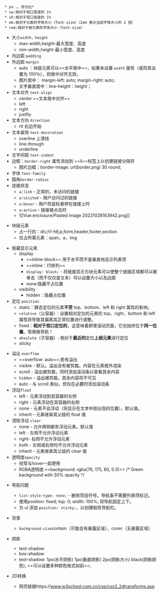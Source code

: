 	* px ，，百分比*
	* vw:相对于视口宽度的 1%
	* vh:相对于视口高度的 1%
	* em:相对于元素的字体大小（font-size）（2em 表示当前字体大小的 2 倍）
	* rem:相对于根元素的字体大小（font-size）
* 大小`width，height`
	* max-width,height-最大宽度、高度
	* min-width,height-最小宽度、高度
* 内边距 `padding`
* 外边距 `margin`
	* auto ：块级元素可以==水平居中==，如果未设置 `width` 属性（或将其设置为 100％），则居中对齐无效。
	* 图片居中：  margin-left: auto;  margin-right: auto;
	* 文字垂直居中：line-height：height；
* 文本对齐 `text-align`
	* center ==文本居中对齐==
	* left
	* right
	* justfiy
* 文本方向 `direction`
	* rtl 右边开始
* 文本装饰  `text-decoration`
	* overline 上滑线
	* line-through
	* underline
* 文字间距 `text-indent`
* 边框：`border-right` 属性添加到 ==li==标签上以创建链接分隔符
	*  图片边框：border-image: url(border.png) 30 round;
* 字体 `font-family`
* 圆角`border-radius`
* 连接状态
	*   `a:link` - 正常的，未访问的链接
	-   `a:visited` - 用户访问过的链接
	-   `a:hover` - 用户将鼠标悬停在链接上时
	-   `a:active` - 链接被点击时
	- ![[Vue.enclosure/Pasted image 20221028163942.png]]
- 块级元素
	- 占一行的：div,h1-h6,p,form,header,footer,section
	- 仅占所需元素：span，a，img
* 隐藏显示元素 
	* display
		* ==inline-block== 用于水平而不是垂直地显示列表项
		* ==inline：行排列==
		* `display: block;` - 将链接显示为块元素可以使整个链接区域都可以被单击（而不仅仅是文本）可以设置大小以及边距
		* none:隐藏不占位置
	* visibility
		*  hidden：隐藏占位置
* 定位 `position`
	*  static：静态定位的元素**不受** top、bottom、left 和 right 属性的影响。
	-   `relative`（父容器）：设置相对定位的元素的 top、right、bottom 和 left 属性将导致其偏离其正常位置进行调整。
	-   fixed：**相对于视口定位的**，这意味着即使滚动页面，它也始终位于**同一位置**。常用做导航！
	-   `absolute`（子容器）: 相对于**最近的**定位**上层元素**进行定位
	-   sticky
- 溢出 `overflow`
	*   ==overflow: auto==;若有溢出
	-   visible - 默认。溢出没有被剪裁。内容在元素框外渲染
	-   scroll - 溢出被剪裁，同时添加滚动条以查看其余内容
	-   `hidden` - 溢出被剪裁，其余内容将不可见
	-   auto - 与 scroll 类似，但仅在必要时添加滚动条
- 浮动`float`
	-   left - 元素浮动到其容器的左侧		
	-   right - 元素浮动在其容器的右侧
	-   none - 元素不会浮动（将显示在文本中刚出现的位置）。默认值。
	-   inherit - 元素继承其父级的 float 值
- 清除浮动 `clear`
	-   none - 允许两侧都有浮动元素。默认值
	-   left - 左侧不允许浮动元素
	-   right- 右侧不允许浮动元素
	-   both - 左侧或右侧均不允许浮动元素
	-   inherit - 元素继承其父级的 clear 值
- 透明度`opacity`
	- 经常与hover一起使用
	- RGBA透明度:==background: rgba(76, 175, 80, 0.3)== /* Green background with 30% opacity */
* 导航问题
	* `list-style-type: none;` - 删除项目符号。导航条不需要列表项标记。
	* 使用position: fixed;    top: 0;    width: 100%; 将导航固定上下。
	* 为 ul 添加 `position: sticky;`，以创建粘性导航栏。

* 背景
	* `background-size`contain（可能会有暴露区域），cover（无暴露区域）
* 阴影
	* text-shadow
	* box-shadow
	* text-shadow: 1px(水平阴影) 1px(垂直阴影) 2px(阴影大小) black(阴影颜色), ==可以设置多种颜色格式如前==;
* 2D转换
	* 网页链接https://www.w3school.com.cn/css/css3_2dtransforms.asp